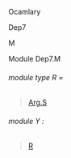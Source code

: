 Ocamlary

Dep7

M

Module Dep7.M

<a id="module-type-R"></a>

###### module type R =

> [Arg.S](Ocamlary.Dep7.argument-1-Arg.md#module-type-S)


<a id="module-Y"></a>

###### module Y :

> [R](Ocamlary.Dep7.argument-1-Arg.md#module-type-S)
